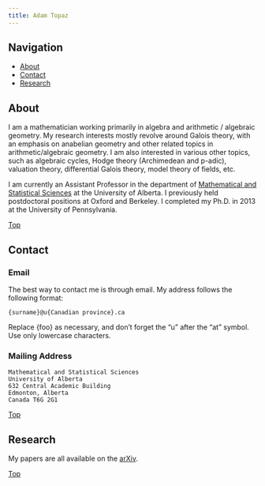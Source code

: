 ```yaml
---
title: Adam Topaz
---
```


## Navigation

- [About](#about)
- [Contact](#contact)
- [Research](#research)

## About

I am a mathematician working primarily in algebra and arithmetic / algebraic geometry.
My research interests mostly revolve around Galois theory, with an emphasis on anabelian geometry and other related topics in arithmetic/algebraic geometry.
I am also interested in various other topics, such as algebraic cycles, Hodge theory (Archimedean and p-adic), valuation theory, differential Galois theory, model theory of fields, etc.

I am currently an Assistant Professor in the department of [Mathematical and Statistical Sciences](https://www.ualberta.ca/mathematical-and-statistical-sciences/index.html) at the University of Alberta.
I previously held postdoctoral positions at Oxford and Berkeley.
I completed my Ph.D. in 2013 at the University of Pennsylvania.

[Top](#)

## Contact

### Email

The best way to contact me is through email. My address follows the following format:

```{surname}@u{Canadian province}.ca```

Replace {foo} as necessary, and don’t forget the “u” after the “at” symbol. 
Use only lowercase characters. 

### Mailing Address

```
Mathematical and Statistical Sciences
University of Alberta
632 Central Academic Building
Edmonton, Alberta
Canada T6G 2G1
```

[Top](#)

## Research

My papers are all available on the [arXiv](https://arxiv.org/search/?searchtype=author&query=Topaz%2C+A).

[Top](#)
